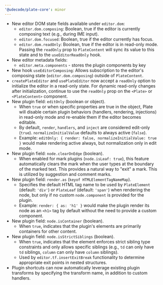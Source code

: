 ```yaml
---
'@udecode/plate-core': minor
---
```


- New editor DOM state fields available under `editor.dom`:
  - `editor.dom.composing`: Boolean, true if the editor is currently composing text (e.g., during IME input).
  - `editor.dom.focused`: Boolean, true if the editor currently has focus.
  - `editor.dom.readOnly`: Boolean, true if the editor is in read-only mode. Passing the `readOnly` prop to `PlateContent` will sync its value to this state and to the `useEditorReadOnly` hook.
- New editor metadata fields:
  - `editor.meta.components` - stores the plugin components by key
- New hook `useEditorComposing`: Allows subscription to the editor's composing state (`editor.dom.composing`) outside of `PlateContent`.
- `createPlateEditor` and `usePlateEditor` now accept a `readOnly` option to initialize the editor in a read-only state. For dynamic read-only changes after initialization, continue to use the `readOnly` prop on the `<Plate>` or `<PlateContent>` component.
- New plugin field: `editOnly` (boolean or object).
  - When `true` or when specific properties are true in the object, Plate will disable certain plugin behaviors (handlers, rendering, injections) in read-only mode and re-enable them if the editor becomes editable.
  - By default, `render`, `handlers`, and `inject` are considered edit-only (`true`). `normalizeInitialValue` defaults to always active (`false`).
  - Example: `editOnly: { render: false, normalizeInitialValue: true }` would make rendering active always, but normalization only in edit mode.
- New plugin field: `node.clearOnEdge` (boolean).
  - When enabled for mark plugins (`node.isLeaf: true`), this feature automatically clears the mark when the user types at the boundary of the marked text. This provides a natural way to "exit" a mark. This is utilized by suggestion and comment marks.
- New plugin field: `render.as` (`keyof HTMLElementTagNameMap`).
  - Specifies the default HTML tag name to be used by `PlateElement` (default: `'div'`) or `PlateLeaf` (default: `'span'`) when rendering the node, but only if no custom `node.component` is provided for the plugin.
  - Example: `render: { as: 'h1' }` would make the plugin render its node as an `<h1>` tag by default without the need to provide a custom component.
- New plugin field: `node.isContainer` (boolean).
  - When `true`, indicates that the plugin's elements are primarily containers for other content.
- New plugin field: `node.isStrictSiblings` (boolean).
  - When `true`, indicates that the element enforces strict sibling type constraints and only allows specific siblings (e.g., `td` can only have `td` siblings, `column` can only have `column` siblings).
  - Used by `editor.tf.insertExitBreak` functionality to determine appropriate exit points in nested structures.
- Plugin shortcuts can now automatically leverage existing plugin transforms by specifying the transform name, in addition to custom handlers.
